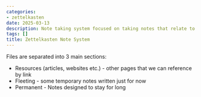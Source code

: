 ```yaml
---
categories:
- zettelkasten
date: 2025-03-13
description: Note taking system focused on taking notes that relate to each other
tags: []
title: Zettelkasten Note System
---
```


Files are separated into 3 main sections:

- Resources (articles, websites etc.) - other pages that we can reference by link
- Fleeting - some temporary notes written just for now
- Permanent - Notes designed to stay for long
